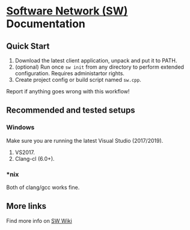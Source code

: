# [Software Network (SW)](https://software-network.org/) Documentation

## Quick Start

1. Download the latest client application, unpack and put it to PATH.
1. (optional) Run once `sw init` from any directory to perform extended configuration. Requires administartor rights.
1. Create project config or build script named `sw.cpp`.

Report if anything goes wrong with this workflow!

## Recommended and tested setups

### Windows

Make sure you are running the latest Visual Studio (2017/2019).

1. VS2017.
2. Clang-cl (6.0+).

### *nix

Both of clang/gcc works fine.

## More links

Find more info on [SW Wiki](https://github.com/SoftwareNetwork/sw/wiki)
